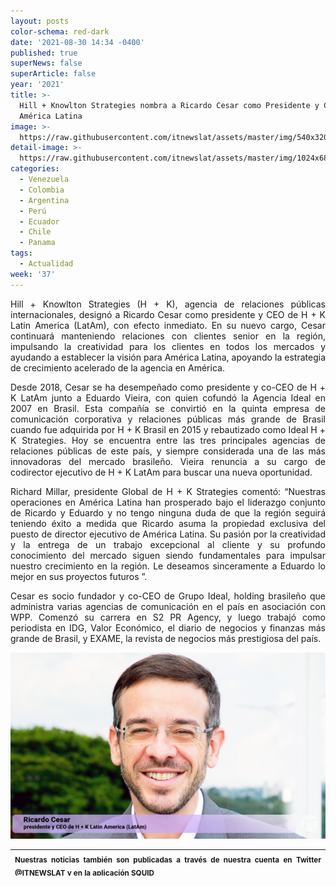 ```yaml
---
layout: posts
color-schema: red-dark
date: '2021-08-30 14:34 -0400'
published: true
superNews: false
superArticle: false
year: '2021'
title: >-
  Hill + Knowlton Strategies nombra a Ricardo Cesar como Presidente y CEO,
  América Latina
image: >-
  https://raw.githubusercontent.com/itnewslat/assets/master/img/540x320/Ricardo-Cesar-p.jpg
detail-image: >-
  https://raw.githubusercontent.com/itnewslat/assets/master/img/1024x680/Ricardo-Cesar-g.jpg
categories:
  - Venezuela
  - Colombia
  - Argentina
  - Perú
  - Ecuador
  - Chile
  - Panama
tags:
  - Actualidad
week: '37'
---
```

<p style="text-align: justify;">Hill + Knowlton Strategies (H + K), agencia de relaciones públicas internacionales, designó a Ricardo Cesar como presidente y CEO de H + K Latin America (LatAm), con efecto inmediato. En su nuevo cargo, Cesar continuará manteniendo relaciones con clientes senior en la región, impulsando la creatividad para los clientes en todos los mercados y ayudando a establecer la visión para América Latina, apoyando la estrategia de crecimiento acelerado de la agencia en América.</p>
<p style="text-align: justify;">Desde 2018, Cesar se ha desempeñado como presidente y co-CEO de H + K LatAm junto a Eduardo Vieira, con quien cofundó la Agencia Ideal en 2007 en Brasil. Esta compañía se convirtió en la quinta empresa de comunicación corporativa y relaciones públicas más grande de Brasil cuando fue adquirida por H + K Brasil en 2015 y rebautizado como Ideal H + K Strategies. Hoy se encuentra entre las tres principales agencias de relaciones públicas de este país, y siempre considerada una de las más innovadoras del mercado brasileño. Vieira renuncia a su cargo de codirector ejecutivo de H + K LatAm para buscar una nueva oportunidad.</p>
<p style="text-align: justify;">Richard Millar, presidente Global de H + K Strategies comentó: “Nuestras operaciones en América Latina han prosperado bajo el liderazgo conjunto de Ricardo y Eduardo y no tengo ninguna duda de que la región seguirá teniendo éxito a medida que Ricardo asuma la propiedad exclusiva del puesto de director ejecutivo de América Latina. Su pasión por la creatividad y la entrega de un trabajo excepcional al cliente y su profundo conocimiento del mercado siguen siendo fundamentales para impulsar nuestro crecimiento en la región. Le deseamos sinceramente a Eduardo lo mejor en sus proyectos futuros ”.</p>
<p style="text-align: justify;">Cesar es socio fundador y co-CEO de Grupo Ideal, holding brasileño que administra varias agencias de comunicación en el país en asociación con WPP. Comenzó su carrera en S2 PR Agency, y luego trabajó como periodista en IDG, Valor Económico, el diario de negocios y finanzas más grande de Brasil, y EXAME, la revista de negocios más prestigiosa del país.</p>

![](https://raw.githubusercontent.com/itnewslat/assets/master/img/540x320/Ricardo-Cesar-p.jpg)

<table style="height: 42px;" width="569">
<tbody>
<tr>
<td style="text-align: justify;"><sub><strong>Nuestras noticias también son publicadas a través de nuestra cuenta en Twitter <a href="https://twitter.com/itnewslat?lang=es">@ITNEWSLAT</a> y en la aplicación <a href="https://squidapp.co/en/">SQUID</a></strong></sub></td>
</tr>
</tbody>
</table>
